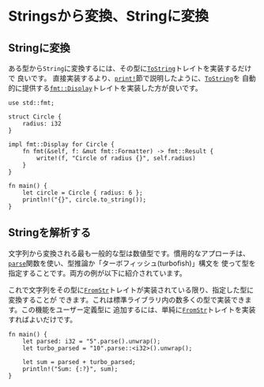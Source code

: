# Stringsから変換、Stringに変換

## Stringに変換

ある型から`String`に変換するには、その型に[`ToString`]トレイトを実装するだけで
良いです。 直接実装するより、[`print!`][print]節で説明したように、[`ToString`]を
自動的に提供する[`fmt::Display`][Display]トレイトを実装した方が良いです。

```rust,editable
use std::fmt;

struct Circle {
    radius: i32
}

impl fmt::Display for Circle {
    fn fmt(&self, f: &mut fmt::Formatter) -> fmt::Result {
        write!(f, "Circle of radius {}", self.radius)
    }
}

fn main() {
    let circle = Circle { radius: 6 };
    println!("{}", circle.to_string());
}
```

## Stringを解析する

文字列から変換される最も一般的な型は数値型です。慣用的なアプローチは、
[`parse`]関数を使い、型推論か「ターボフィッシュ(turbofish)」構文を
使って型を指定することです。両方の例が以下に紹介されています。

これで文字列をその型に[`FromStr`]トレイトが実装されている限り、指定した型に変換することが
できます。これは標準ライブラリ内の数多くの型で実装できます。この機能をユーザー定義型に
追加するには、単純に[`FromStr`]トレイトを実装すればよいだけです。

```rust,editable
fn main() {
    let parsed: i32 = "5".parse().unwrap();
    let turbo_parsed = "10".parse::<i32>().unwrap();

    let sum = parsed + turbo_parsed;
    println!("Sum: {:?}", sum);
}
```

[`ToString`]: https://doc.rust-lang.org/std/string/trait.ToString.html
[Display]: https://doc.rust-lang.org/std/fmt/trait.Display.html
[print]: ../hello/print.md
[`parse`]: https://doc.rust-lang.org/std/primitive.str.html#method.parse
[`FromStr`]: https://doc.rust-lang.org/std/str/trait.FromStr.html
